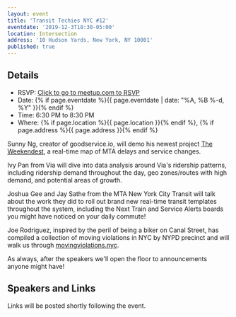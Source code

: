 ```yaml
---
layout: event
title: 'Transit Techies NYC #12'
eventdate: '2019-12-3T18:30-05:00'
location: Intersection
address: '10 Hudson Yards, New York, NY 10001'
published: true
---
```


## Details

- RSVP: [Click to go to meetup.com to RSVP](https://www.meetup.com/Transit-Techies-NYC/events/266164720/)
- Date: {% if page.eventdate %}{{ page.eventdate | date: "%A, %B %-d, %Y" }}{% endif %}
- Time: 6:30 PM to 8:30 PM
- Where: {% if page.location %}{{ page.location }}{% endif %}, {% if page.address %}{{ page.address }}{% endif %}

Sunny Ng, creator of goodservice.io, will demo his newest project [The Weekendest](https://www.theweekendest.com/), a real-time map of MTA delays and service changes.

Ivy Pan from Via will dive into data analysis around Via's ridership patterns, including ridership demand throughout the day, geo zones/routes with high demand, and potential areas of growth.

Joshua Gee and Jay Sathe from the MTA New York City Transit will talk about the work they did to roll out brand new real-time transit templates throughout the system, including the Next Train and Service Alerts boards you might have noticed on your daily commute!

Joe Rodriguez, inspired by the peril of being a biker on Canal Street, has compiled a collection of moving violations in NYC by NYPD precinct and will walk us through [movingviolations.nyc](movingviolations.nyc).

As always, after the speakers we'll open the floor to announcements anyone might have!

## Speakers and Links

Links will be posted shortly following the event.
